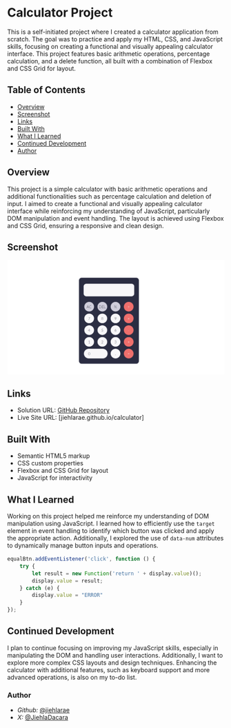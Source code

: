 # Calculator Project

This is a self-initiated project where I created a calculator application from scratch. The goal was to practice and apply my HTML, CSS, and JavaScript skills, focusing on creating a functional and visually appealing calculator interface. This project features basic arithmetic operations, percentage calculation, and a delete function, all built with a combination of Flexbox and CSS Grid for layout.


## Table of Contents
- [Overview](#overview)
- [Screenshot](#screenshot)
- [Links](#links)
- [Built With](#built-with)
- [What I Learned](#what-i-learned)
- [Continued Development](#continued-development)
- [Author](#author)


## Overview
This project is a simple calculator with basic arithmetic operations and additional functionalities such as percentage calculation and deletion of input. I aimed to create a functional and visually appealing calculator interface while reinforcing my understanding of JavaScript, particularly DOM manipulation and event handling. The layout is achieved using Flexbox and CSS Grid, ensuring a responsive and clean design.

## Screenshot
![Calculator Screenshot](/sc.png)

## Links
- Solution URL: [GitHub Repository]()
- Live Site URL: [jiehlarae.github.io/calculator]

## Built With
- Semantic HTML5 markup
- CSS custom properties
- Flexbox and CSS Grid for layout
- JavaScript for interactivity

## What I Learned
Working on this project helped me reinforce my understanding of DOM manipulation using JavaScript. I learned how to efficiently use the `target` element in event handling to identify which button was clicked and apply the appropriate action. Additionally, I explored the use of `data-num` attributes to dynamically manage button inputs and operations.

```javascript
equalBtn.addEventListener('click', function () {
    try {
        let result = new Function('return ' + display.value)();
        display.value = result;
    } catch (e) {
        display.value = "ERROR"
    }
});
```

## Continued Development
I plan to continue focusing on improving my JavaScript skills, especially in manipulating the DOM and handling user interactions. Additionally, I want to explore more complex CSS layouts and design techniques. Enhancing the calculator with additional features, such as keyboard support and more advanced operations, is also on my to-do list.

### Author
- *Github:* [@jiehlarae](https://github.com/jiehlarae)
- *X:* [@JiehlaDacara](https://x.com/JiehlaDacara)
